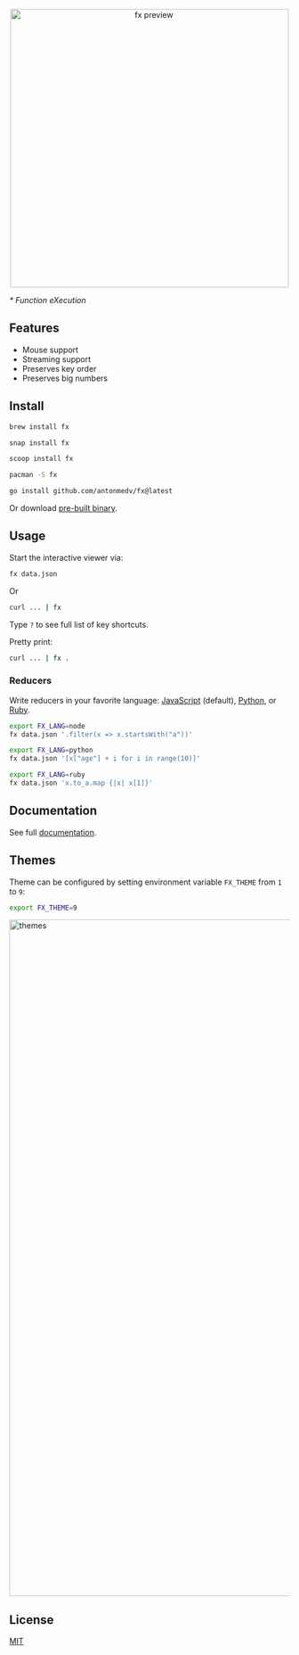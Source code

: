<p align="center">
    <img src="https://user-images.githubusercontent.com/141232/166411036-7ef15570-c50f-4639-ba73-458ec0968b00.gif" width="500" alt="fx preview">
</p>

_* Function eXecution_

## Features

- Mouse support
- Streaming support
- Preserves key order
- Preserves big numbers

## Install

```bash
brew install fx
```
```bash
snap install fx
```
```bash
scoop install fx
```
```bash
pacman -S fx
```
```bash
go install github.com/antonmedv/fx@latest
```

Or download [pre-built binary](https://github.com/antonmedv/fx/releases).

## Usage

Start the interactive viewer via:

```bash
fx data.json
```

Or

```bash
curl ... | fx
```

Type `?` to see full list of key shortcuts.

Pretty print:

```bash
curl ... | fx .
```

### Reducers

Write reducers in your favorite language: [JavaScript](docs/reducers.md#node) (default),
[Python](docs/reducers.md#python), or [Ruby](docs/reducers.md#ruby).

```bash
export FX_LANG=node
fx data.json '.filter(x => x.startsWith("a"))'
```

```bash
export FX_LANG=python
fx data.json '[x["age"] + i for i in range(10)]'
```

```bash
export FX_LANG=ruby
fx data.json 'x.to_a.map {|x| x[1]}'
```

## Documentation

See full [documentation](https://github.com/antonmedv/fx/blob/master/DOCS.md).

## Themes

Theme can be configured by setting environment variable `FX_THEME` from `1`
to `9`:

```bash
export FX_THEME=9
```

<img width="1214" alt="themes" src="docs/images/themes.png">

## License

[MIT](https://github.com/antonmedv/fx/blob/master/LICENSE)
